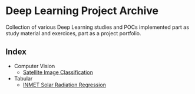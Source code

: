 # Deep Learning Project Archive

Collection of various Deep Learning studies and POCs implemented part as study material and exercices, part as a project portfolio.

## Index

- Computer Vision
    - [Satellite Image Classification](https://github.com/lfenzo/deep-learning-archive/tree/main/computer-vision/satellite-image-classification)
- Tabular
    - [INMET Solar Radiation Regression](https://github.com/lfenzo/deep-learning-archive/tree/main/tabular/inmet-solar-radiation-regression)
